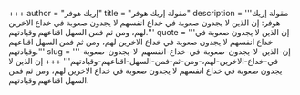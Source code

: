 +++
author = "إريك هوفر"
title = "مقولة إريك هوفر"
description = '''مقولة إريك هوفر: إن الذين لا يجدون صعوبة في خداع انفسهم لا يجدون صعوبة في خداع الاخرين لهم، ومن ثم فمن السهل اقناعهم وقيادتهم.'''
quote = '''إن الذين لا يجدون صعوبة في خداع انفسهم لا يجدون صعوبة في خداع الاخرين لهم، ومن ثم فمن السهل اقناعهم وقيادتهم.'''
slug = '''إن-الذين-لا-يجدون-صعوبة-في-خداع-انفسهم-لا-يجدون-صعوبة-في-خداع-الاخرين-لهم،-ومن-ثم-فمن-السهل-اقناعهم-وقيادتهم'''
+++
إن الذين لا يجدون صعوبة في خداع انفسهم لا يجدون صعوبة في خداع الاخرين لهم، ومن ثم فمن السهل اقناعهم وقيادتهم.
